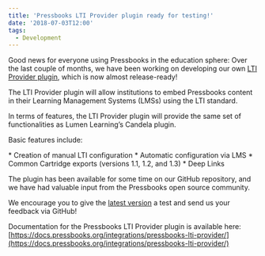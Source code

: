 ```yaml
---
title: 'Pressbooks LTI Provider plugin ready for testing!'
date: '2018-07-03T12:00'
tags:
  - Development
---
```


Good news for everyone using Pressbooks in the education sphere: Over the last couple of
months, we have been working on developing our own
[LTI Provider plugin](https://github.com/pressbooks/pressbooks-lti-provider/releases),
which is now almost release-ready!

The LTI Provider plugin will allow institutions to embed Pressbooks content in their
Learning Management Systems (LMSs) using the LTI standard.

In terms of features, the LTI Provider plugin will provide the same set of functionalities
as Lumen Learning’s Candela plugin.

Basic features include:

\* Creation of manual LTI configuration \* Automatic configuration via LMS \* Common
Cartridge exports (versions 1.1, 1.2, and 1.3) \* Deep Links

The plugin has been available for some time on our GitHub repository, and we have had
valuable input from the Pressbooks open source community.

We encourage you to give the
[latest version](https://github.com/pressbooks/pressbooks-lti-provider/releases) a test
and send us your feedback via GitHub!

Documentation for the Pressbooks LTI Provider plugin is available here:
[https://docs.pressbooks.org/integrations/pressbooks-lti-provider/](https://docs.pressbooks.org/integrations/pressbooks-lti-provider/)
